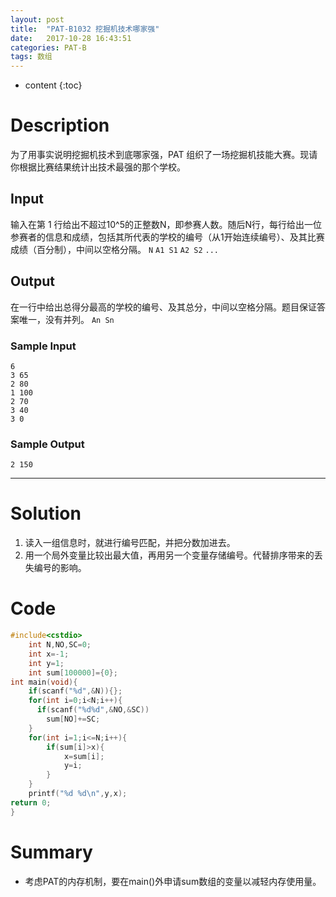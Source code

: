```yaml
---
layout: post
title:  "PAT-B1032 挖掘机技术哪家强"
date:   2017-10-28 16:43:51
categories: PAT-B
tags: 数组 
---
```


* content
{:toc}


# Description
为了用事实说明挖掘机技术到底哪家强，PAT 组织了一场挖掘机技能大赛。现请你根据比赛结果统计出技术最强的那个学校。
## Input
输入在第 1 行给出不超过10^5的正整数N，即参赛人数。随后N行，每行给出一位参赛者的信息和成绩，包括其所代表的学校的编号（从1开始连续编号）、及其比赛成绩（百分制），中间以空格分隔。
`N`
`A1 S1`
`A2 S2`
`...`
## Output
在一行中给出总得分最高的学校的编号、及其总分，中间以空格分隔。题目保证答案唯一，没有并列。
`An Sn` 

### Sample Input
    6
    3 65
    2 80
    1 100
    2 70
    3 40
    3 0

### Sample Output    
    2 150

---
# Solution

 1. 读入一组信息时，就进行编号匹配，并把分数加进去。
 2. 用一个局外变量比较出最大值，再用另一个变量存储编号。代替排序带来的丢失编号的影响。

# Code 

```c++
#include<cstdio>
	int N,NO,SC=0;
	int x=-1;
	int y=1;
	int sum[100000]={0};
int main(void){
	if(scanf("%d",&N)){};
	for(int i=0;i<N;i++){
	  if(scanf("%d%d",&NO,&SC))
		sum[NO]+=SC;
	}
	for(int i=1;i<=N;i++){
		if(sum[i]>x){
			x=sum[i];
			y=i;
		}
	}
	printf("%d %d\n",y,x);
return 0;
} 
```

# Summary

 - 考虑PAT的内存机制，要在main()外申请sum数组的变量以减轻内存使用量。
 
